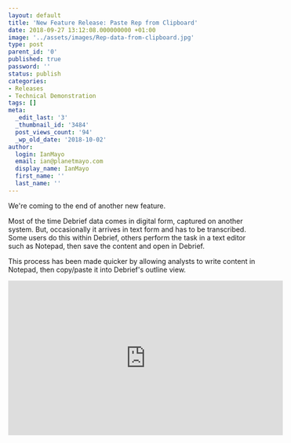 ```yaml
---
layout: default
title: 'New Feature Release: Paste Rep from Clipboard'
date: 2018-09-27 13:12:08.000000000 +01:00
image: '../assets/images/Rep-data-from-clipboard.jpg'
type: post
parent_id: '0'
published: true
password: ''
status: publish
categories:
- Releases
- Technical Demonstration
tags: []
meta:
  _edit_last: '3'
  _thumbnail_id: '3484'
  post_views_count: '94'
  _wp_old_date: '2018-10-02'
author:
  login: IanMayo
  email: ian@planetmayo.com
  display_name: IanMayo
  first_name: ''
  last_name: ''
---
```

<p>We're coming to the end of another new feature.</p>
<p>Most of the time Debrief data comes in digital form, captured on another system. But, occasionally it arrives in text form and has to be transcribed. Some users do this within Debrief, others perform the task in a text editor such as Notepad, then save the content and open in Debrief.</p>
<p>This process has been made quicker by allowing analysts to write content in Notepad, then copy/paste it into Debrief's outline view.</p>
<p><iframe width="560" height="315" src="https://www.youtube.com/embed/tDvfxrHpXYg" frameborder="0" allow="autoplay; encrypted-media" allowfullscreen></iframe></p>
